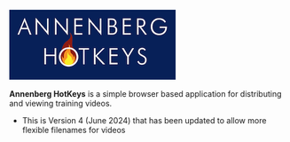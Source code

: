 ![](img/hotkeys-logo-300.png)

**Annenberg HotKeys** is a simple browser based application for distributing and viewing 
training videos.

* This is Version 4 (June 2024) that has been updated to allow more flexible filenames for videos



